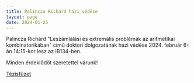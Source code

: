 ```yaml
---
title: Palincza Richárd házi védése
layout: page 
date: 2024-01-25
---
```


Palincza Richárd "Leszámlálási és extremális problémák az
aritmetikai kombinatorikában" című doktori dolgozatának házi védése 2024. február 6-án 14:15-kor lesz az IB134-ben.

Minden érdeklődőt szeretettel várunk!

[Tézisfüzet](../Palincza_Richard_tf_HUN.pdf)


